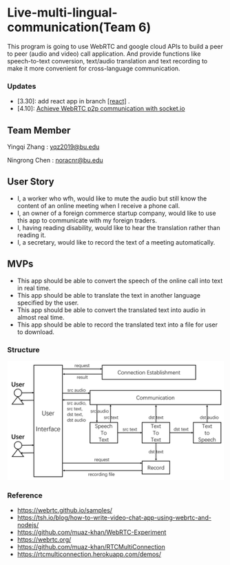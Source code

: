 # Live-multi-lingual-communication(Team 6)
This program is going to use WebRTC and google cloud APIs to build a peer to peer (audio and video) call application. And provide functions like speech-to-text conversion, text/audio translation and text recording to make it more convenient for cross-language communication.

### Updates
* [3.30]: add react app in branch <a href="https://github.com/Bunny-Nora/Live-multi-lingual-communication/tree/reach">[react]</a> .
* [4.10]: <a href="https://github.com/Bunny-Nora/Live-multi-lingual-communication/tree/webrtc">Achieve WebRTC p2p communication with socket.io </a>


## Team Member
Yingqi Zhang : yqz2019@bu.edu

Ningrong Chen : noracnr@bu.edu
## User Story
* I, a worker who wfh, would like to mute the audio but still know the content of an online meeting when I receive a phone call.
* I, an owner of a foreign commerce startup company, would like to use this app to communicate with my foreign traders.
* I, having reading disability, would like to hear the translation rather than reading it.
* I, a secretary, would like to record the text of a meeting automatically.

## MVPs
* This app should be able to convert the speech of the online call into text in real time.
* This app should be able to translate the text in another language specified by the user.
* This app should be able to convert the translated text into audio in almost real time.
* This app should be able to record the translated text into a file for user to download.

### Structure
![architecture](architecture.png)

### Reference
* https://webrtc.github.io/samples/
* https://tsh.io/blog/how-to-write-video-chat-app-using-webrtc-and-nodejs/
* https://github.com/muaz-khan/WebRTC-Experiment
* https://webrtc.org/
* https://github.com/muaz-khan/RTCMultiConnection
* https://rtcmulticonnection.herokuapp.com/demos/

